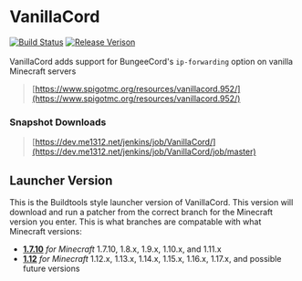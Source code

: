 # VanillaCord
[![Build Status](https://dev.me1312.net/jenkins/job/VanillaCord/job/master/badge/icon)](https://dev.me1312.net/jenkins/job/VanillaCord/job/master/) 
[![Release Verison](https://img.shields.io/github/release/ME1312/VanillaCord/all.svg)](https://github.com/ME1312/VanillaCord/releases)<br><br>
VanillaCord adds support for BungeeCord's `ip-forwarding` option on vanilla Minecraft servers
> [https://www.spigotmc.org/resources/vanillacord.952/](https://www.spigotmc.org/resources/vanillacord.952/)

### Snapshot Downloads
> [https://dev.me1312.net/jenkins/job/VanillaCord/](https://dev.me1312.net/jenkins/job/VanillaCord/job/master)

## Launcher Version
This is the Buildtools style launcher version of VanillaCord. This version will download and run a patcher from the correct branch for the Minecraft version you enter. This is what branches are compatable with what Minecraft versions:<br>
* **[1.7.10](https://github.com/ME1312/VanillaCord/tree/1.7.10)** *for Minecraft* 1.7.10, 1.8.x, 1.9.x, 1.10.x, and 1.11.x<br>
* **[1.12](https://github.com/ME1312/VanillaCord/tree/1.12)** *for Minecraft* 1.12.x, 1.13.x, 1.14.x, 1.15.x, 1.16.x, 1.17.x, and possible future versions

